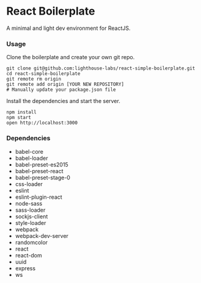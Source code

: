 React Boilerplate
=====================

A minimal and light dev environment for ReactJS.

### Usage

Clone the boilerplate and create your own git repo.

```
git clone git@github.com:lighthouse-labs/react-simple-boilerplate.git
cd react-simple-boilerplate
git remote rm origin
git remote add origin [YOUR NEW REPOSITORY]
# Manually update your package.json file
```

Install the dependencies and start the server.

```
npm install
npm start
open http://localhost:3000
```

### Dependencies

- babel-core
- babel-loader
- babel-preset-es2015
- babel-preset-react
- babel-preset-stage-0
- css-loader
- eslint
- eslint-plugin-react
- node-sass
- sass-loader
- sockjs-client
- style-loader
- webpack
- webpack-dev-server
- randomcolor
- react
- react-dom
- uuid
- express
- ws